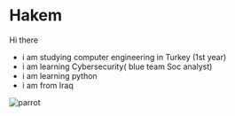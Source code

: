 # Hakem
Hi there 
- i am studying computer engineering in Turkey (1st year)
- i am learning Cybersecurity( blue team Soc analyst)
- i am learning python
- i am from Iraq



![parrot](https://github.com/user-attachments/assets/c89bbb42-ed32-4294-8137-aaf6da2f7aea)
